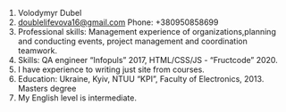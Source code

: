 1.	Volodymyr Dubel
2.	doublelifevova16@gmail.com Phone: +380950858699
3.	Professional skills: Management experience of organizations,planning and conducting events, project management and coordination teamwork.
4.	Skills: QA engineer “Infopuls” 2017, HTML/CSS/JS - “Fructcode” 2020.
5.	I have experience to writing just site from courses.
6.	Education: Ukraine, Kyiv, NTUU “KPI”, Faculty of Electronics, 2013. Masters degree
7.	My English level is intermediate.
